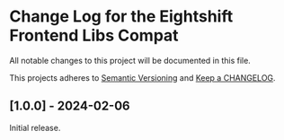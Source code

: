 
# Change Log for the Eightshift Frontend Libs Compat
All notable changes to this project will be documented in this file.

This projects adheres to [Semantic Versioning](https://semver.org/) and [Keep a CHANGELOG](https://keepachangelog.com/).

## [1.0.0] - 2024-02-06

Initial release.


[Unreleased]: https://github.com/infinum/eightshift-frontend-libs-compat/compare/master...HEAD

